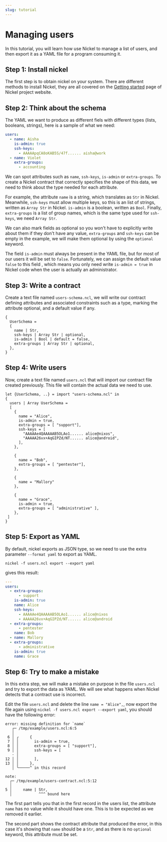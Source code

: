 ```yaml
---
slug: tutorial
---
```


# Managing users

In this tutorial, you will learn how use Nickel to manage a list of users,
and then export it as a YAML file for a program consuming it.

## Step 1: Install nickel

The first step is to obtain nickel on your system. There are different
methods to install Nickel, they are all covered on the [Getting
started](https://nickel-lang.org/getting-started/#getting-started)
page of Nickel project website.

## Step 2: Think about the schema

The YAML we want to produce as different fiels with different types
(lists, booleans, strings), here is a sample of what we need:

```yaml
users:
  - name: Aisha
    is-admin: true
    ssh-keys:
      - AAAAApqCA8oKAB5S/47f...... aisha@work
  - name: Violet
    extra-groups:
      - accounting
```

We can spot attributes such as `name`, `ssh-keys`, `is-admin` or
`extra-groups`. To create a Nickel contract that correctly specifies
the shape of this data, we need to think about the type needed for
each attribute.

For example, the attribute `name` is a string, which translates as `Str`
in Nickel. Meanwhile, `ssh-keys` must allow multiple keys, so this is
an list of strings, written as `Array Str` in Nickel. `is-admin` is a
boolean, written as `Bool`. Finally, `extra-groups` is a list of group
names, which is the same type used for `ssh-keys`, we need `Array Str`.

We can also mark fields as optional so you won't have to explicitly write
about them if they don't have any value, `extra-groups` and `ssh-keys`
can be empty in the example, we will make them optional by using the
`optional` keyword.

The field `is-admin` must always be present in the YAML file, but
for most of our users it will be set to `false`. Fortunately, we can
assign the default value `false` to this field , which means you only
need write `is-admin = true` in Nickel code when the user is actually
an administrator.

## Step 3: Write a contract

Create a text file named `users-schema.ncl`, we will
write our contract defining attributes and associated constraints such
as a type, marking the attribute optional, and a default value if any.

```nickel
{
  UserSchema =
  {
    name | Str,
    ssh-keys | Array Str | optional,
    is-admin | Bool | default = false,
    extra-groups | Array Str | optional,
  },
}
```

## Step 4: Write users

Now, create a text file named `users.ncl` that will import our contract
file created previously. This file will contain the actual data we need
to use.

```nickel
let {UserSchema, ..} = import "users-schema.ncl" in
{
  users | Array UserSchema =
  [
    {
      name = "Alice",
      is-admin = true,
      extra-groups = [ "support"],
      ssh-keys = [
        "AAAAAe4QAAAAAB5OLAo1...... alice@nixos",
        "AAAAA26vx+AqGIPZd/NT...... alice@android",
      ],
    },

    {
      name = "Bob",
      extra-groups = [ "pentester"],
    },

    {
      name = "Mallory"
    },

    {
      name = "Grace",
      is-admin = true,
      extra-groups = [ "administrative" ],
    },
 ]
}
```

## Step 5: Export as YAML

By default, nickel exports as JSON type, so we need to use the extra
parameter `--format yaml` to export as YAML.

```shell
nickel -f users.ncl export --export yaml
```

gives this result:

```yaml
---
users:
  - extra-groups:
      - support
    is-admin: true
    name: Alice
    ssh-keys:
      - AAAAAe4QAAAAAB5OLAo1...... alice@nixos
      - AAAAA26vx+AqGIPZd/NT...... alice@android
  - extra-groups:
      - pentester
    name: Bob
  - name: Mallory
  - extra-groups:
      - administrative
    is-admin: true
    name: Grace
```

## Step 6: Try to make a mistake

In this extra step, we will make a mistake on purpose in the file
`users.ncl` and try to export the data as YAML. We will see what happens
when Nickel detects that a contract use is incorrect.

Edit the file `users.ncl` and delete the line `name = "Alice",`, now
export the file again using `nickel -f users.ncl export --export yaml`,
you should have the following error:

```shell
error: missing definition for `name`
   ┌─ /tmp/example/users.ncl:6:5
   │
 6 │ ╭     {
 7 │ │       is-admin = true,
 8 │ │       extra-groups = [ "support"],
 9 │ │       ssh-keys = [
   · │
12 │ │       ],
13 │ │     },
   │ ╰─────^ in this record

note:
  ┌─ /tmp/example/users-contract.ncl:5:12
  │
5 │     name | Str,
  │            ^^^ bound here
```

The first part tells you that in the first record in the users list,
the attribute `name` has no value while it should have one. This is to
be expected as we removed it earlier.

The second part shows the contract attribute that produced the error,
in this case it's showing that `name` should be a `Str`, and as there
is no `optional` keyword, this attribute must be set.
